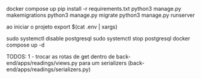 docker compose up
pip install -r requirements.txt
python3 manage.py makemigrations
python3 manage.py migrate
python3 manage.py runserver

ao iniciar o projeto export $(cat .env | xargs)

sudo systemctl disable postgresql
sudo systemctl stop postgresql
docker compose up -d


TODOS: 
1 - trocar as rotas de get dentro de back-end/apps/readings/views.py para um serializers (back-end/apps/readings/serializers.py)